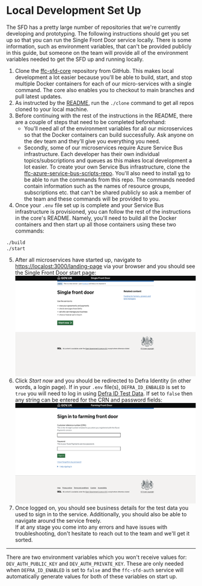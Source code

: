 # Local Development Set Up
The SFD has a pretty large number of repositories that we're currently developing and prototyping. The following instructions should get you set up so that you can run the Single Front Door service locally. There is some information, such as environment variables, that can't be provided publicly in this guide, but someone on the team will provide all of the environment variables needed to get the SFD up and running locally. 
1. Clone the [ffc-sfd-core](https://github.com/defra/ffc-sfd-core) repository from GitHub. This makes local development a lot easier because you'll be able to build, start, and stop multiple Docker containers for each of our micro-services with a single command. The core also enables you to checkout to main branches and pull latest updates.
2. As instructed by the [README](https://github.com/DEFRA/ffc-sfd-core/blob/main/README.md), run the `./clone` command to get all repos cloned to your local machine.
3. Before continuing with the rest of the instructions in the README, there are a couple of steps that need to be completed beforehand:
	- You'll need all of the environment variables for all our microservices so that the Docker containers can build successfully. Ask anyone on the dev team and they'll give you everything you need.
	- Secondly, some of our microservices require Azure Service Bus infrastructure. Each developer has their own individual topics/subscriptions and queues as this makes local development a lot easier. To create your own Service Bus infrastructure, clone the [ffc-azure-service-bus-scripts-repo](https://github.com/DEFRA/ffc-azure-service-bus-scripts). You'll also need to install [yq](https://github.com/mikefarah/yq) to be able to run the commands from this repo. The commands needed contain information such as the names of resource groups, subscriptions etc. that can't be shared publicly so ask a member of the team and these commands will be provided to you.
4. Once your `.env` file set up is complete and your Service Bus infrastructure is provisioned, you can follow the rest of the instructions in the core's README. Namely, you'll need to build all the Docker containers and then start up all those containers using these two commands:
```
./build
./start
```
5. After all microservices have started up, navigate to [https://localost:3000/landing-page](https://localost:3000/landing-page) via your browser and you should see the Single Front Door start page:
![sfd-start-page.png](https://github.com/defra/ffc-sfd-core/blob/main/onboarding-guide/PNGs/sfd-start-page.png)
6. Click *Start now* and you should be redirected to Defra Identity (in other words, a login page). If in your `.env` file(s), `DEFRA_ID_ENBALED` is set to `true` you will need to log in using [Defra ID Test Data](https://eaflood.atlassian.net/wiki/spaces/VVAHWR/pages/4329538112/DEFRA+ID+Test+Data). If set to `false` then any string can be entered for the CRN and password fields:
![sfd-sign-in-page.png](https://github.com/defra/ffc-sfd-core/blob/main/onboarding-guide/PNGs/sfd-sign-in-page.png)
7.  Once logged on, you should see business details for the test data you used to sign in to the service. Additionally, you should also be able to navigate around the service freely.<br>
If at any stage you come into any errors and have issues with troubleshooting, don't hesitate to reach out to the team and we'll get it sorted.
***
 There are two environment variables which you won't receive values for: `DEV_AUTH_PUBLIC_KEY` and `DEV_AUTH_PRIVATE_KEY`. These are only needed when `DEFRA_ID_ENABLED` is set to `false` and the `ffc-sfd-auth` service will automatically generate values for both of these variables on start up.
